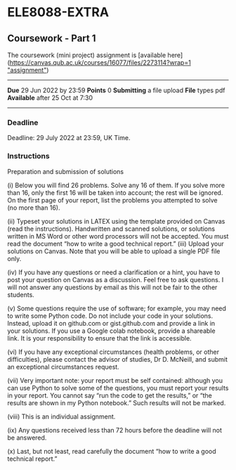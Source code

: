 # ELE8088-EXTRA
## Coursework - Part 1
The coursework (mini project) assignment is [available here]([https://canvas.qub.ac.uk/courses/16077/files/2273114?wrap=1 "assignment"](https://canvas.qub.ac.uk/courses/16077/files/2905132?wrap=1))
***
**Due** 29 Jun 2022 by 23:59 **Points** 0 **Submitting** a file upload **File** types pdf **Available** after 25 Oct at 7:30
***

### **Deadline**
Deadline: 29 July 2022 at 23:59, UK Time.
### Instructions
Preparation and submission of solutions

(i) Below you will find 26 problems. Solve any 16 of them. If you solve more than 16, only the first 16
will be taken into account; the rest will be ignored. On the first page of your report, list the problems
you attempted to solve (no more than 16).

(ii) Typeset your solutions in LATEX using the template provided on Canvas (read the instructions).
Handwritten and scanned solutions, or solutions written in MS Word or other word processors will
not be accepted. You must read the document “how to write a good technical report.”
(iii) Upload your solutions on Canvas. Note that you will be able to upload a single PDF file only.

(iv) If you have any questions or need a clarification or a hint, you have to post your question on
Canvas as a discussion. Feel free to ask questions. I will not answer any questions by email as this
will not be fair to the other students.

(v) Some questions require the use of software; for example, you may need to write some Python code.
Do not include your code in your solutions. Instead, upload it on github.com or gist.github.com
and provide a link in your solutions. If you use a Google colab notebook, provide a shareable link.
It is your responsibility to ensure that the link is accessible.

(vi) If you have any exceptional circumstances (health problems, or other difficulties), please contact
the advisor of studies, Dr D. McNeill, and submit an exceptional circumstances request.

(vii) Very important note: your report must be self contained: although you can use Python to
solve some of the questions, you must report your results in your report. You cannot say “run
the code to get the results,” or “the results are shown in my Python notebook.” Such results will not
be marked.

(viii) This is an individual assignment.

(ix) Any questions received less than 72 hours before the deadline will not be answered.

(x) Last, but not least, read carefully the document “how to write a good technical report.”
